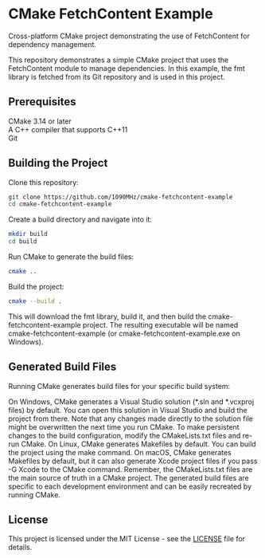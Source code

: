
# CMake FetchContent Example  

Cross-platform CMake project demonstrating the use of FetchContent for dependency management.  

This repository demonstrates a simple CMake project that uses the FetchContent module to manage dependencies. In this example, the fmt library is fetched from its Git repository and is used in this project.  

## Prerequisites  

CMake 3.14 or later  
A C++ compiler that supports C++11  
Git

## Building the Project  

Clone this repository:  
```sh  
git clone https://github.com/1090MHz/cmake-fetchcontent-example
cd cmake-fetchcontent-example  
```  

Create a build directory and navigate into it:  
```sh  
mkdir build  
cd build  
```  

Run CMake to generate the build files:  
```sh  
cmake ..  
```  

Build the project:  
```sh  
cmake --build .  
``` 
This will download the fmt library, build it, and then build the cmake-fetchcontent-example project. The resulting executable will be named cmake-fetchcontent-example (or cmake-fetchcontent-example.exe on Windows).

## Generated Build Files

Running CMake generates build files for your specific build system:

On Windows, CMake generates a Visual Studio solution (*.sln and *.vcxproj files) by default. You can open this solution in Visual Studio and build the project from there. Note that any changes made directly to the solution file might be overwritten the next time you run CMake. To make persistent changes to the build configuration, modify the CMakeLists.txt files and re-run CMake.
On Linux, CMake generates Makefiles by default. You can build the project using the make command.
On macOS, CMake generates Makefiles by default, but it can also generate Xcode project files if you pass -G Xcode to the CMake command.
Remember, the CMakeLists.txt files are the main source of truth in a CMake project. The generated build files are specific to each development environment and can be easily recreated by running CMake.

## License

This project is licensed under the MIT License - see the [LICENSE](./LICENSE) file for details.